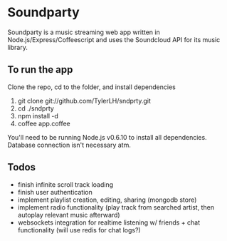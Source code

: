 Soundparty
=========================

Soundparty is a music streaming web app written in Node.js/Express/Coffeescript and uses the Soundcloud API for its music library.

To run the app
--------------------

Clone the repo, cd to the folder, and install dependencies

1. git clone git://github.com/TylerLH/sndprty.git
2. cd ./sndprty
3. npm install -d
4. coffee app.coffee

You'll need to be running Node.js v0.6.10 to install all dependencies. Database connection isn't necessary atm.

Todos
---------------------

- finish infinite scroll track loading
- finish user authentication
- implement playlist creation, editing, sharing (mongodb store)
- implement radio functionality (play track from searched artist, then autoplay relevant music afterward)
- websockets integration for realtime listening w/ friends + chat functionality (will use redis for chat logs?)